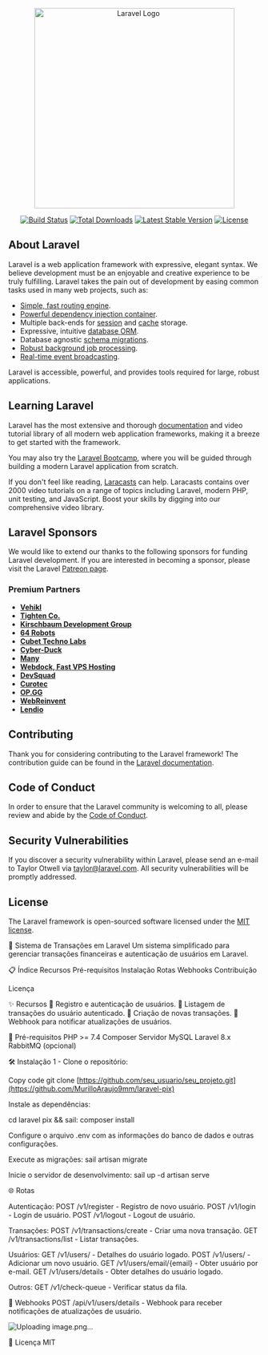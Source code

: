 <p align="center"><a href="https://laravel.com" target="_blank"><img src="https://raw.githubusercontent.com/laravel/art/master/logo-lockup/5%20SVG/2%20CMYK/1%20Full%20Color/laravel-logolockup-cmyk-red.svg" width="400" alt="Laravel Logo"></a></p>

<p align="center">
<a href="https://github.com/laravel/framework/actions"><img src="https://github.com/laravel/framework/workflows/tests/badge.svg" alt="Build Status"></a>
<a href="https://packagist.org/packages/laravel/framework"><img src="https://img.shields.io/packagist/dt/laravel/framework" alt="Total Downloads"></a>
<a href="https://packagist.org/packages/laravel/framework"><img src="https://img.shields.io/packagist/v/laravel/framework" alt="Latest Stable Version"></a>
<a href="https://packagist.org/packages/laravel/framework"><img src="https://img.shields.io/packagist/l/laravel/framework" alt="License"></a>
</p>

## About Laravel

Laravel is a web application framework with expressive, elegant syntax. We believe development must be an enjoyable and creative experience to be truly fulfilling. Laravel takes the pain out of development by easing common tasks used in many web projects, such as:

- [Simple, fast routing engine](https://laravel.com/docs/routing).
- [Powerful dependency injection container](https://laravel.com/docs/container).
- Multiple back-ends for [session](https://laravel.com/docs/session) and [cache](https://laravel.com/docs/cache) storage.
- Expressive, intuitive [database ORM](https://laravel.com/docs/eloquent).
- Database agnostic [schema migrations](https://laravel.com/docs/migrations).
- [Robust background job processing](https://laravel.com/docs/queues).
- [Real-time event broadcasting](https://laravel.com/docs/broadcasting).

Laravel is accessible, powerful, and provides tools required for large, robust applications.

## Learning Laravel

Laravel has the most extensive and thorough [documentation](https://laravel.com/docs) and video tutorial library of all modern web application frameworks, making it a breeze to get started with the framework.

You may also try the [Laravel Bootcamp](https://bootcamp.laravel.com), where you will be guided through building a modern Laravel application from scratch.

If you don't feel like reading, [Laracasts](https://laracasts.com) can help. Laracasts contains over 2000 video tutorials on a range of topics including Laravel, modern PHP, unit testing, and JavaScript. Boost your skills by digging into our comprehensive video library.

## Laravel Sponsors

We would like to extend our thanks to the following sponsors for funding Laravel development. If you are interested in becoming a sponsor, please visit the Laravel [Patreon page](https://patreon.com/taylorotwell).

### Premium Partners

- **[Vehikl](https://vehikl.com/)**
- **[Tighten Co.](https://tighten.co)**
- **[Kirschbaum Development Group](https://kirschbaumdevelopment.com)**
- **[64 Robots](https://64robots.com)**
- **[Cubet Techno Labs](https://cubettech.com)**
- **[Cyber-Duck](https://cyber-duck.co.uk)**
- **[Many](https://www.many.co.uk)**
- **[Webdock, Fast VPS Hosting](https://www.webdock.io/en)**
- **[DevSquad](https://devsquad.com)**
- **[Curotec](https://www.curotec.com/services/technologies/laravel/)**
- **[OP.GG](https://op.gg)**
- **[WebReinvent](https://webreinvent.com/?utm_source=laravel&utm_medium=github&utm_campaign=patreon-sponsors)**
- **[Lendio](https://lendio.com)**

## Contributing

Thank you for considering contributing to the Laravel framework! The contribution guide can be found in the [Laravel documentation](https://laravel.com/docs/contributions).

## Code of Conduct

In order to ensure that the Laravel community is welcoming to all, please review and abide by the [Code of Conduct](https://laravel.com/docs/contributions#code-of-conduct).

## Security Vulnerabilities

If you discover a security vulnerability within Laravel, please send an e-mail to Taylor Otwell via [taylor@laravel.com](mailto:taylor@laravel.com). All security vulnerabilities will be promptly addressed.

## License

The Laravel framework is open-sourced software licensed under the [MIT license](https://opensource.org/licenses/MIT).


🚀 Sistema de Transações em Laravel
Um sistema simplificado para gerenciar transações financeiras e autenticação de usuários em Laravel.

📋 Índice
Recursos
Pré-requisitos
Instalação
Rotas
Webhooks
Contribuição

Licença

✨ Recursos
🔐 Registro e autenticação de usuários.
📜 Listagem de transações do usuário autenticado.
💸 Criação de novas transações.
📡 Webhook para notificar atualizações de usuários.

🧰 Pré-requisitos
PHP >= 7.4
Composer
Servidor MySQL
Laravel 8.x
RabbitMQ (opcional)

🛠️ Instalação
1 - Clone o repositório:

Copy code
git clone [https://github.com/seu_usuario/seu_projeto.git](https://github.com/MurilloAraujo9mm/laravel-pix)

Instale as dependências:


cd laravel pix && sail: composer install

Configure o arquivo .env com as informações do banco de dados e outras configurações.

Execute as migrações: sail artisan migrate

Inicie o servidor de desenvolvimento: sail up -d artisan serve

🌐 Rotas

Autenticação:
POST /v1/register - Registro de novo usuário.
POST /v1/login - Login de usuário.
POST /v1/logout - Logout de usuário.

Transações:
POST /v1/transactions/create - Criar uma nova transação.
GET /v1/transactions/list - Listar transações.

Usuários:
GET /v1/users/ - Detalhes do usuário logado.
POST /v1/users/ - Adicionar um novo usuário.
GET /v1/users/email/{email} - Obter usuário por e-mail.
GET /v1/users/details - Obter detalhes do usuário logado.

Outros:
GET /v1/check-queue - Verificar status da fila.

📡 Webhooks
POST /api/v1/users/details - Webhook para receber notificações de atualizações de usuário.



![Uploading image.png…]()


📜 Licença MIT

